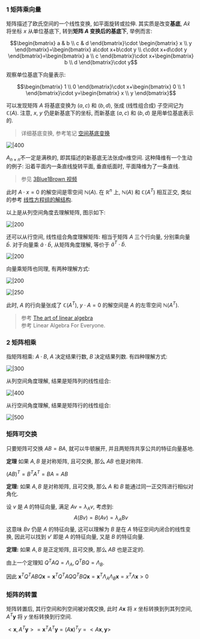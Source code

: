 

### 1 矩阵乘向量

矩阵描述了欧氏空间的一个线性变换, 如平面旋转或拉伸. 其实质是改变**基底**, $A\hat{x}$ 将坐标 $x$ 从单位基底下, 转到**矩阵 $A$ 变换后的基底下**, 举例而言:

$$\begin{bmatrix}
a & b \\
c  & d
\end{bmatrix}\cdot \begin{bmatrix}
x \\
y
\end{bmatrix}=\begin{bmatrix}
a\cdot x+b\cdot y \\
c\cdot x+d\cdot y
\end{bmatrix}=\begin{bmatrix}
a \\
c
\end{bmatrix}\cdot x+\begin{bmatrix}
b \\
d
\end{bmatrix}\cdot y$$

观察单位基底下向量表示: 

$$\begin{bmatrix}
1 \\
0
\end{bmatrix}\cdot x+\begin{bmatrix}
0 \\
1
\end{bmatrix}\cdot y=\begin{bmatrix}
x \\
y
\end{bmatrix}$$

可以发现矩阵 $A$ 将基底变换为 $(a, c)$ 和 $(b,d)$, 张成 (线性组合成) 子空间记为 $\mathbb{C}(A)$. 注意, $x,\ y$ 仍是新基底下的坐标, 而新基底 $(a,c)$ 和 $(b,d)$ 是用单位基底表示的. 

> 详细基底变换, 参考笔记 [空间基底变换](空间基底变换.md)

![|400](../../attach/Pasted%20image%2020230706215105.png)

$A_{n\times n}$不一定是满秩的, 即其描述的新基底无法张成n维空间. 这种降维有一个生动的例子: 沿着平面内一条直线旋转平面, 垂直纸面时, 平面降维为了一条直线.

> 参见 [3Blue1Brown 视频](https://www.bilibili.com/video/av6731067/?p=4)

此时 $A\cdot x=0$ 的解空间是零空间 $\mathbb{N}(A)$. 在 $\mathbb{R}^{n}$ 上, $\mathbb{N}(A)$ 和 $\mathbb{C}(A^{T})$ 相互正交, 类似的参考 [线性方程组的解结构](线性方程组的解.md).

以上是从列空间角度去理解矩阵, 图示如下:

![|200](../../attach/Pasted%20image%2020230803211656.png)

还可以从行空间, 线性组合角度理解矩阵: 相当于矩阵 $A$ 三个行向量, 分别乘向量 $\hat{b}$. 对于向量乘 $\hat{a}\cdot\hat{b}$, 从矩阵角度理解, 等价于 $\hat{a}^{T}\cdot\hat{b}$. 

![|200](../../attach/Pasted%20image%2020230803211628.png)

向量乘矩阵也同理, 有两种理解方式:

![|200](../../attach/Pasted%20image%2020230803212933.png)

![|250](../../attach/Pasted%20image%2020230803212938.png)

此时, $A$ 的行向量张成了 $\mathbb{C}(A^{T})$, $y\cdot A=0$ 的解空间是 $A$ 的左零空间 $\mathbb{N}(A^{T})$. 

> 参考 [The art of linear algebra](https://github.com/kenjihiranabe/The-Art-of-Linear-Algebra)  
> 参考 Linear Algebra For Everyone.


### 2 矩阵相乘

指矩阵相乘: $A\cdot B$, $A$ 决定结果行数, $B$ 决定结果列数. 有四种理解方式:

![|300](../../attach/Pasted%20image%2020230803221709.png)

从列空间角度理解, 结果是矩阵列的线性组合:

![|400](../../attach/Pasted%20image%2020230805212251.png)

从行空间角度理解, 结果是矩阵行的线性组合:

![|500](../../attach/Pasted%20image%2020230805212314.png)

### 矩阵可交换

只要矩阵可交换 $AB=BA$, 就可以牛顿展开, 并且两矩阵共享公共的特征向量基地.

**定理** 如果 $A, B$ 是对称矩阵, 且可交换, 那么 $AB$ 也是对称阵.

$(AB)^{T}=B^{T}A^{T}=BA=AB$

**定理:** 如果 $A, B$ 是对称矩阵, 且可交换, 那么 $A$ 和 $B$ 能通过同一正交阵进行相似对角化.

设 $v$ 是 $A$ 的特征向量, 满足 $Av=\lambda_{A}v$, 考虑到: 
$$A(Bv)=B(Av)=\lambda_{A}Bv$$ 这意味 $Bv$ 仍是 $A$ 的特征向量, 这可以理解为 $B$ 是在 $A$ 特征空间内闭合的线性变换, 因此可以找到 $v'$ 即是 $A$ 的特征向量, 又是 $B$ 的特征向量.

**定理:** 如果 $A, B$ 是正定矩阵, 且可交换, 那么 $AB$ 也是正定的.

由上一个定理知 $Q^{T}AQ=\Lambda_{A}, Q^{T}BQ=\Lambda_B$. 

因此 $\mathbf{x}^{T}Q^{T}ABQ\mathbf{x}=\mathbf{x}^{T}Q^{T}AQQ^{T}BQ\mathbf{x}=\mathbf{x}^{T}\Lambda_{A}\Lambda_{B}\mathbf{x}=x^{T}\Lambda\mathbf{x}>0$

### 矩阵的转置

矩阵转置后, 其行空间和列空间被对偶交换, 此时 $A\mathbf{x}$ 将 $x$ 坐标转换到列其列空间, $A^{T}\mathbf{y}$ 将 $y$ 坐标转换到行空间.

$<\mathbf{x}, A^{T}\mathbf{y}>=\mathbf{x}^{T}A^{T}\mathbf{y}=(A\mathbf{x})^{T}y=<A\mathbf{x}, \mathbf{y}>$